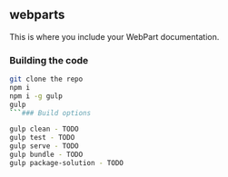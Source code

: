 ## webparts

This is where you include your WebPart documentation.

### Building the code

```bash
git clone the repo
npm i
npm i -g gulp
gulp
```### Build options

gulp clean - TODO
gulp test - TODO
gulp serve - TODO
gulp bundle - TODO
gulp package-solution - TODO
